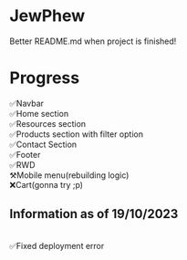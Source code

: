 # JewPhew
Better README.md when project is finished!

# Progress
✅Navbar
<br>
✅Home section
<br>
✅Resources section
<br>
✅Products section with filter option
<br>
✅Contact Section
<br>
✅Footer
<br>
✅RWD
<br>
⚒️Mobile menu(rebuilding logic)
<br>
❌Cart(gonna try ;p)

## Information as of 19/10/2023
<br>
✅Fixed deployment error